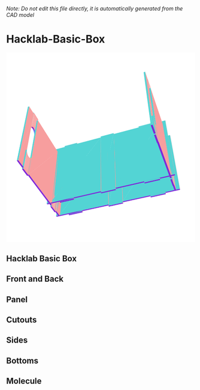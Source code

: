 ###### Note: Do not edit this file directly, it is automatically generated from the CAD model

# Hacklab-Basic-Box

![](/project.svg)

## Hacklab Basic Box


## Front and Back


## Panel


## Cutouts


## Sides


## Bottoms


## Molecule


